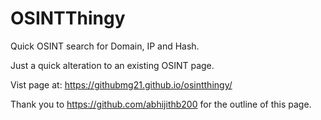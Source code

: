# OSINTThingy
Quick OSINT search for Domain, IP and Hash. 

Just a quick alteration to an existing OSINT page. 

Vist page at: https://githubmg21.github.io/osintthingy/

Thank you to https://github.com/abhijithb200 for the outline of this page. 
